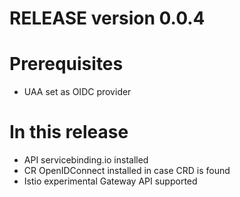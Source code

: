 # RELEASE version 0.0.4

# Prerequisites
* UAA set as OIDC provider


# In this release 
* API servicebinding.io installed
* CR OpenIDConnect installed in case CRD is found
* Istio experimental Gateway API supported
